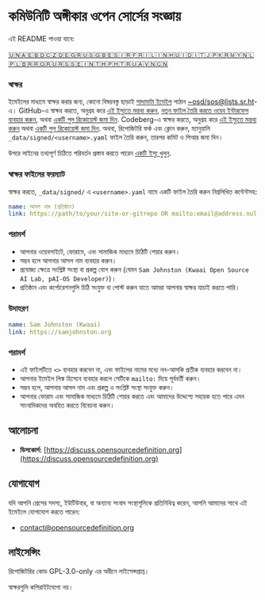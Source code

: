 # কমিউনিটি অঙ্গীকার ওপেন সোর্সের সংজ্ঞায়

এই README পাওয়া যাবে:
<!-- TRANSLATIONS_START -->
[🇺🇳](README.md)[🇦🇪](README-ar-AE.md)[🇧🇩](README-bn-BD.md)[🇨🇿](README-cs-CZ.md)[🇩🇪](README-de-DE.md)[🇬🇷](README-el-GR.md)[🇺🇸](README-en-US.md)[🇬🇧](README-en-GB.md)[🇪🇸](README-es-ES.md)[🇮🇷](README-fa-IR.md)[🇫🇷](README-fr-FR.md)[🇮🇱](README-he-IL.md)[🇮🇳](README-hi-IN.md)[🇭🇺](README-hu-HU.md)[🇮🇩](README-id-ID.md)[🇮🇹](README-it-IT.md)[🇯🇵](README-ja-JP.md)[🇰🇷](README-ko-KR.md)[🇲🇾](README-ms-MY.md)[🇳🇱](README-nl-NL.md)[🇵🇱](README-pl-PL.md)[🇧🇷](README-pt-BR.md)[🇷🇴](README-ro-RO.md)[🇷🇺](README-ru-RU.md)[🇷🇸](README-sr-RS.md)[🇸🇪](README-sv-SE.md)[🇮🇳](README-ta-IN.md)[🇹🇭](README-th-TH.md)[🇵🇭](README-tl-PH.md)[🇹🇷](README-tr-TR.md)[🇺🇦](README-uk-UA.md)[🇻🇳](README-vi-VN.md)[🇨🇳](README-zh-CN.md)
<!-- TRANSLATIONS_END -->

### স্বাক্ষর

ইমেইলের মাধ্যমে স্বাক্ষর করার জন্য, কোনো বিষয়বস্তু ছাড়াই [সাদামাটা ইমেইল](https://useplaintext.email/) পাঠান [~osd/sos@lists.sr.ht](mailto:~osd/sos@lists.sr.ht)-এ।
GitHub-এ স্বাক্ষর করতে, অনুগ্রহ করে [এই ইস্যুতে মন্তব্য করুন](https://github.com/OpenSourceDefinition/sos/issues/1), [নতুন ফাইল তৈরি করতে ওয়েব ইন্টারফেস ব্যবহার করুন](https://github.com/OpenSourceDefinition/sos/new/main/_data/signed), অথবা [একটি পুল রিকোয়েস্ট জমা দিন](https://github.com/OpenSourceDefinition/sos/pulls).
Codeberg-এ স্বাক্ষর করতে, অনুগ্রহ করে [এই ইস্যুতে মন্তব্য করুন](https://codeberg.org/osd/sos/issues/1) অথবা [একটি পুল রিকোয়েস্ট জমা দিন](https://codeberg.org/osd/sos/pulls).
অথবা, রিপোজিটরি ফর্ক এবং ক্লোন করুন, ম্যানুয়ালি `_data/signed/<username>.yaml` ফাইল তৈরি করুন, তারপর কমিট ও পিআর জমা দিন।

উপরে লাইনের তথ্যপূর্ণ চিঠিতে পরিবর্তন প্রস্তাব করতে পারেন [একটি ইস্যু খুলুন](https://codeberg.org/osd/sos/issues).

### স্বাক্ষর ফাইলের ফরম্যাট

স্বাক্ষর করতে, `_data/signed/` এ `<username>.yaml` নামে একটি ফাইল তৈরি করুন নিম্নলিখিত কন্টেন্টসহ:

```yaml
name: আসল নাম (প্রতিষ্ঠান)
link: https://path/to/your/site-or-gitrepo OR mailto:email@address.nul
```

### পরামর্শ
- আপনার ওয়েবসাইটে, ফোরামে, এবং সামাজিক মাধ্যমে চিঠিটি শেয়ার করুন।
- সম্ভব হলে আপনার আসল নাম ব্যবহার করুন।
- প্রযোজ্য ক্ষেত্রে সংশ্লিষ্ট সংস্থা বা প্রকল্প যোগ করুন (যেমন `Sam Johnston (Kwaai Open Source AI Lab, pAI-OS Developer)`)।
- প্রতিষ্ঠান এবং কর্পোরেশনগুলি চিঠি সংযুক্ত বা পোস্ট করুন যাতে আমরা আপনার স্বাক্ষর যাচাই করতে পারি।

### উদাহরণ

```yaml
name: Sam Johnston (Kwaai)
link: https://samjohnston.org
```

### পরামর্শ

- এই ফাইলটিতে `<>` ব্যবহার করবেন না, এবং ফাইলের নামের মধ্যে নন-আসকি প্রতীক ব্যবহার করবেন না।
- আপনার ইমেইল লিঙ্ক হিসেবে ব্যবহার করলে সেটিকে `mailto:` দিয়ে পূর্ববর্তী করুন।
- সম্ভব হলে, আপনার আসল নাম এবং প্রকল্প ও সংশ্লিষ্ট সংস্থা সংযুক্ত করুন।
- আপনার ফোরাম এবং সামাজিক মাধ্যমে চিঠিটি শেয়ার করতে এবং আমাদের উদ্দেশ্যে সহায়ক হতে পারে এমন সাংবাদিকদের অবহিত করতে বিবেচনা করুন।

## আলোচনা

- **ডিসকোর্স:** [https://discuss.opensourcedefinition.org](https://discuss.opensourcedefinition.org)

## যোগাযোগ
যদি আপনি প্রেসের সদস্য, ইউটিউবার, বা অন্যান্য সংবাদ সংস্থাগুলিকে প্রতিনিধিত্ব করেন, আপনি আমাদের সাথে এই ইমেইলে যোগাযোগ করতে পারেন:
- [contact@opensourcedefinition.org](mailto:contact@opensourcedefinition.org)

## লাইসেন্সিং
রিপোজিটরির কোড GPL-3.0-only এর অধীনে লাইসেন্সপ্রাপ্ত।

স্বাক্ষরগুলি কপিরাইটযোগ্য নয়।